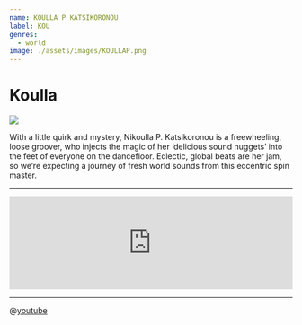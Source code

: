 ```yaml
---
name: KOULLA P KATSIKORONOU
label: KOU
genres:
  - world
image: ./assets/images/KOULLAP.png
---
```


# Koulla

![](./assets/images/KOULLAP.png)

With a little quirk and mystery, Nikoulla P. Katsikoronou is a freewheeling, loose groover, who injects the magic of her ‘delicious sound nuggets’ into the feet of everyone on the dancefloor. Eclectic, global beats are her jam, so we’re expecting a journey of fresh world sounds from this eccentric spin master.  

---

<iframe width="100%" height="166" scrolling="no" frameborder="no" allow="autoplay" src="https://w.soundcloud.com/player/?url=https%3A//api.soundcloud.com/tracks/772352959&color=%231b1a65&auto_play=false&hide_related=true&show_comments=false&show_user=true&show_reposts=false&show_teaser=false"></iframe>

---

 @[youtube](https://www.youtube.com/embed/ICFXjH5elzQ)
